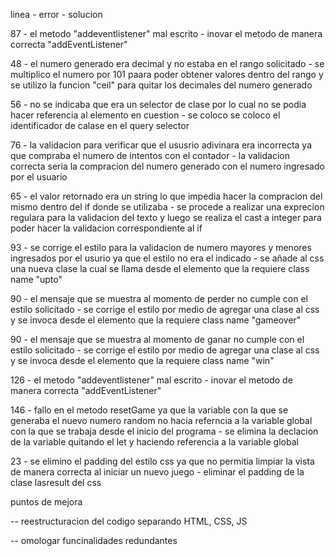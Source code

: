 linea - error - solucion

87 - el metodo "addeventlistener" mal escrito - inovar el metodo de manera correcta "addEventListener" 

48 - el numero generado era decimal y no estaba en el rango solicitado - se multiplico el numero por 101 paara poder obtener valores dentro del rango y se utilizo la funcion "ceil"
para quitar los decimales del numero generado

56 - no se indicaba que era un selector de clase por lo cual no se podia hacer referencia al elemento en cuestion - se coloco se coloco el identificador de calase en el query selector

76 - la validacion para verificar que el ususrio adivinara era incorrecta ya que compraba el numero de intentos con el contador - la validacion correcta seria la compracion del numero generado con el numero ingresado por el usuario

65 - el valor retornado era un string lo que impedia hacer la compracion del mismo dentro del if donde se utilizaba - se procede a realizar una exprecion regulara para la validacion del texto y luego se realiza el cast a integer para poder hacer la validacion correspondiente al if

93 - se corrige el estilo para la validacion de numero mayores y menores ingresados por el usurio ya que el estilo no era el indicado - se añade al css una nueva clase la cual se llama desde el elemento que la requiere  class name "upto"

90 - el mensaje que se muestra al momento de perder no cumple con el estilo solicitado - se corrige el estilo por medio de agregar una clase al css y se invoca desde el elemento que la requiere class name "gameover"

90 - el mensaje que se muestra al momento de ganar no cumple con el estilo solicitado - se corrige el estilo por medio de agregar una clase al css y se invoca desde el elemento que la requiere class name "win"

126 - el metodo "addeventlistener" mal escrito - inovar el metodo de manera correcta "addEventListener" 

146 - fallo en el metodo resetGame ya que la variable con la que se generaba el nuevo numero random no hacia referncia a la variable global con la que se trabaja desde el inicio del programa - se elimina la declacion de la variable quitando el let y haciendo referencia a la variable global 

23 - se elimino el padding del estilo css ya que no permitia limpiar la vista de manera correcta al iniciar un nuevo juego - eliminar el padding de la clase lasresult del css

puntos de mejora 

 -- reestructuracion del codigo separando HTML, CSS, JS 

 -- omologar funcinalidades redundantes



